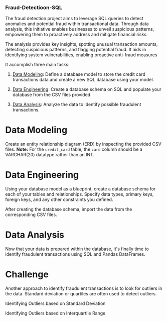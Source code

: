 ### Fraud-Detectioon-SQL

The fraud detection project aims to leverage SQL queries to detect anomalies and potential fraud within transactional data. Through data analysis, this initiative enables businesses to unveil suspicious patterns, empowering them to proactively address and mitigate financial risks.

The analysis provides key insights, spotting unusual transaction amounts, detecting suspicious patterns, and flagging potential fraud. It aids in identifying system vulnerabilities, enabling proactive anti-fraud measures

It accomplish three main tasks:

1. [Data Modeling](#Data-Modeling):
Define a database model to store the credit card transactions data and create a new SQL database using your model.

2. [Data Engineering](#Data-Engineering): Create a database schema on SQL and populate your database from the CSV files provided.

3. [Data Analysis](#Data-Analysis): Analyze the data to identify possible fraudulent transactions.

# Data Modeling

Create an entity relationship diagram (ERD) by inspecting the provided CSV files.
**Note:** For the `credit_card` table, the `card` column should be a VARCHAR(20) datatype rather than an INT.

# Data Engineering

Using your database model as a blueprint, create a database schema for each of your tables and relationships. Specify data types, primary keys, foreign keys, and any other constraints you defined.

After creating the database schema, import the data from the corresponding CSV files.


# Data Analysis

Now that your data is prepared within the database, it's finally time to identify fraudulent transactions using SQL and Pandas DataFrames.

# Challenge

Another approach to identify fraudulent transactions is to look for outliers in the data. Standard deviation or quartiles are often used to detect outliers.

 Identifying Outliers based on Standard Deviation

Identifying Outliers based on Interquartile Range
